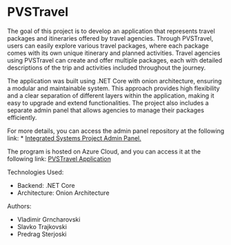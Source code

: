 # PVSTravel
The goal of this project is to develop an application that represents travel packages and itineraries offered by travel agencies. Through PVSTravel, users can easily explore various travel packages, where each package comes with its own unique itinerary and planned activities. Travel agencies using PVSTravel can create and offer multiple packages, each with detailed descriptions of the trip and activities included throughout the journey.

The application was built using .NET Core with onion architecture, ensuring a modular and maintainable system. This approach provides high flexibility and a clear separation of different layers within the application, making it easy to upgrade and extend functionalities. The project also includes a separate admin panel that allows agencies to manage their packages efficiently.

For more details, you can access the admin panel repository at the following link: * [Integrated Systems Project Admin Panel.](https://github.com/vladimir028/Integrated-Systems-Project-Admin)

The program is hosted on Azure Cloud, and you can access it at the following link:
[PVSTravel Application](https://pvstravel-dze7dmcxauf3csfd.eastus-01.azurewebsites.net/)

Technologies Used:
* Backend: .NET Core
* Architecture: Onion Architecture

Authors:
* Vladimir Grncharovski
* Slavko Trajkovski
* Predrag Sterjoski
